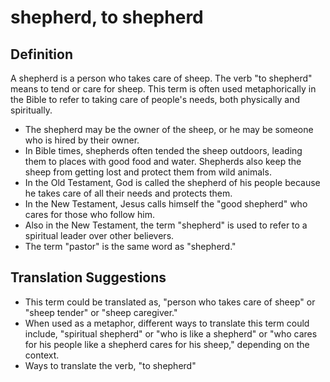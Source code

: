 # shepherd, to shepherd

## Definition

A shepherd is a person who takes care of sheep. The verb "to shepherd" means to tend or care for sheep. This term is often used metaphorically in the Bible to refer to taking care of people's needs, both physically and spiritually.

* The shepherd may be the owner of the sheep, or he may be someone who is hired by their owner.
* In Bible times, shepherds often tended the sheep outdoors, leading them to places with good food and water. Shepherds also keep the sheep from getting lost and protect them from wild animals.
* In the Old Testament, God is called the shepherd of his people because he takes care of all their needs and protects them.
* In the New Testament, Jesus calls himself the "good shepherd" who cares for those who follow him.
* Also in the New Testament, the term "shepherd" is used to refer to a spiritual leader over other believers.
* The term "pastor" is the same word as "shepherd."


## Translation Suggestions



* This term could be translated as, "person who takes care of sheep" or "sheep tender" or "sheep caregiver."
* When used as a metaphor, different ways to translate this term could include, "spiritual shepherd" or "who is like a shepherd" or "who cares for his people like a shepherd cares for his sheep," depending on the context.
* Ways to translate the verb, "to shepherd"